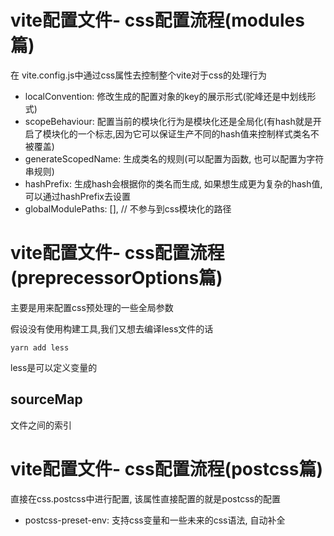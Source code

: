 <!--
 * @Author: lrm
 * @Date: 2022-11-03 19:25:41
 * @LastEditors: lrm
 * @LastEditTime: 2022-11-03 23:28:22
 * @FilePath: \vite\4.css配置流程.md
-->
# vite配置文件- css配置流程(modules篇)

在 vite.config.js中通过css属性去控制整个vite对于css的处理行为

- localConvention: 修改生成的配置对象的key的展示形式(驼峰还是中划线形式)
- scopeBehaviour: 配置当前的模块化行为是模块化还是全局化(有hash就是开启了模块化的一个标志,因为它可以保证生产不同的hash值来控制样式类名不被覆盖)
- generateScopedName: 生成类名的规则(可以配置为函数, 也可以配置为字符串规则)
- hashPrefix: 生成hash会根据你的类名而生成, 如果想生成更为复杂的hash值,可以通过hashPrefix去设置
- globalModulePaths: [], // 不参与到css模块化的路径


# vite配置文件- css配置流程(preprecessorOptions篇)

主要是用来配置css预处理的一些全局参数

假设没有使用构建工具,我们又想去编译less文件的话

```
yarn add less
```

less是可以定义变量的

## sourceMap

文件之间的索引

# vite配置文件- css配置流程(postcss篇)

直接在css.postcss中进行配置, 该属性直接配置的就是postcss的配置

- postcss-preset-env: 支持css变量和一些未来的css语法, 自动补全